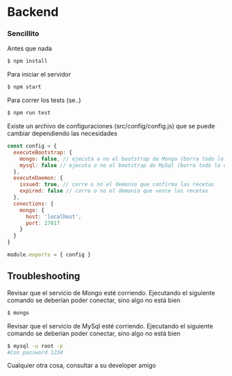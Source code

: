 # Backend

### Sencillito

Antes que nada
```bash
$ npm install
```

Para iniciar el servidor
```bash
$ npm start
```

Para correr los tests (se..)
```bash
$ npm run test
```

Existe un archivo de configuraciones (src/config/config.js) que se puede cambiar dependiendo las necesidades 
```javascript
const config = {
  executeBootstrap: {
    mongo: false, // ejecuta o no el bootstrap de Mongo (borra todo lo que haya y regenera)
    mysql: false // ejecuta o no el bootstrap de MySql (borra todo lo que haya y regenera)
  },
  executeDaemon: {
    issued: true, // corre o no el demonio que confirma las recetas
    expired: false // corre o no el demonio que vence las recetas
  },
  conections: {
    mongo: {
      host: 'localhost',
      port: 27017
    }
  }
}

module.exports = { config }
```

## Troubleshooting

Revisar que el servicio de Mongo esté corriendo. Ejecutando el siguiente comando se deberían poder conectar, sino algo no está bien
```bash
$ mongo
```

Revisar que el servicio de MySql esté corriendo. Ejecutando el siguiente comando se deberían poder conectar, sino algo no está bien
```bash
$ mysql -u root -p 
#Con password 1234
```

Cualquier otra cosa, consultar a su developer amigo